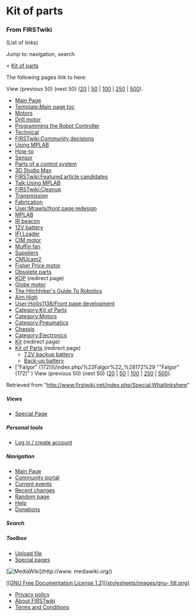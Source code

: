# Kit of parts

### From FIRSTwiki

(List of links)

Jump to: navigation, search

&lt; [Kit of parts](/index.php?title=Kit_of_parts&redirect=no "Kit of parts" )  

The following pages link to here:

View (previous 50) (next 50)
([20](/index.php?title=Special:Whatlinkshere/Kit_of_parts&limit=20&from=0
"Special:Whatlinkshere/Kit of parts" ) |
[50](/index.php?title=Special:Whatlinkshere/Kit_of_parts&limit=50&from=0
"Special:Whatlinkshere/Kit of parts" ) |
[100](/index.php?title=Special:Whatlinkshere/Kit_of_parts&limit=100&from=0
"Special:Whatlinkshere/Kit of parts" ) |
[250](/index.php?title=Special:Whatlinkshere/Kit_of_parts&limit=250&from=0
"Special:Whatlinkshere/Kit of parts" ) |
[500](/index.php?title=Special:Whatlinkshere/Kit_of_parts&limit=500&from=0
"Special:Whatlinkshere/Kit of parts" )).

  * [Main Page](/index.php/Main_Page "Main Page" )
  * [Template:Main page toc](/index.php/Template:Main_page_toc "Template:Main page toc" )
  * [Motors](/index.php/Motors "Motors" )
  * [Drill motor](/index.php/Drill_motor "Drill motor" )
  * [Programming the Robot Controller](/index.php/Programming_the_Robot_Controller "Programming the Robot Controller" )
  * [Technical](/index.php/Technical "Technical" )
  * [FIRSTwiki:Community decisions](/index.php/FIRSTwiki:Community_decisions "FIRSTwiki:Community decisions" )
  * [Using MPLAB](/index.php/Using_MPLAB "Using MPLAB" )
  * [How-to](/index.php/How-to "How-to" )
  * [Sensor](/index.php/Sensor "Sensor" )
  * [Parts of a control system](/index.php/Parts_of_a_control_system "Parts of a control system" )
  * [3D Studio Max](/index.php/3D_Studio_Max "3D Studio Max" )
  * [FIRSTwiki:Featured article candidates](/index.php/FIRSTwiki:Featured_article_candidates "FIRSTwiki:Featured article candidates" )
  * [Talk:Using MPLAB](/index.php/Talk:Using_MPLAB "Talk:Using MPLAB" )
  * [FIRSTwiki:Cleanup](/index.php/FIRSTwiki:Cleanup "FIRSTwiki:Cleanup" )
  * [Transmission](/index.php/Transmission "Transmission" )
  * [Fabrication](/index.php/Fabrication "Fabrication" )
  * [User:Mrawls/front page redesign](/index.php/User:Mrawls/front_page_redesign "User:Mrawls/front page redesign" )
  * [MPLAB](/index.php/MPLAB "MPLAB" )
  * [IR beacon](/index.php/IR_beacon "IR beacon" )
  * [12V battery](/index.php/12V_battery "12V battery" )
  * [IFI Loader](/index.php/IFI_Loader "IFI Loader" )
  * [CIM motor](/index.php/CIM_motor "CIM motor" )
  * [Muffin fan](/index.php/Muffin_fan "Muffin fan" )
  * [Suppliers](/index.php/Suppliers "Suppliers" )
  * [CMUcam2](/index.php/CMUcam2 "CMUcam2" )
  * [Fisher Price motor](/index.php/Fisher_Price_motor "Fisher Price motor" )
  * [Obsolete parts](/index.php/Obsolete_parts "Obsolete parts" )
  * [KOP](/index.php?title=KOP&redirect=no "KOP" ) (redirect page) 
  * [Globe motor](/index.php/Globe_motor "Globe motor" )
  * [The Hitchhiker's Guide To Robotics](/index.php/The_Hitchhiker%27s_Guide_To_Robotics "The Hitchhiker's Guide To Robotics" )
  * [Aim High](/index.php/Aim_High "Aim High" )
  * [User:Hollis1138/Front page development](/index.php/User:Hollis1138/Front_page_development "User:Hollis1138/Front page development" )
  * [Category:Kit of Parts](/index.php/Category:Kit_of_Parts "Category:Kit of Parts" )
  * [Category:Motors](/index.php/Category:Motors "Category:Motors" )
  * [Category:Pneumatics](/index.php/Category:Pneumatics "Category:Pneumatics" )
  * [Chassis](/index.php/Chassis "Chassis" )
  * [Category:Electronics](/index.php/Category:Electronics "Category:Electronics" )
  * [Kit](/index.php?title=Kit&redirect=no "Kit" ) (redirect page) 
  * [Kit of Parts](/index.php?title=Kit_of_Parts&redirect=no "Kit of Parts" ) (redirect page) 
    * [7.2V backup battery](/index.php/7.2V_backup_battery "7.2V backup battery" )
    * [Back-up battery](/index.php/Back-up_battery "Back-up battery" )
  * ["Falgor" (172)](/index.php/%22Falgor%22_%28172%29 ""Falgor" \(172\)" )
View (previous 50) (next 50)
([20](/index.php?title=Special:Whatlinkshere/Kit_of_parts&limit=20&from=0
"Special:Whatlinkshere/Kit of parts" ) |
[50](/index.php?title=Special:Whatlinkshere/Kit_of_parts&limit=50&from=0
"Special:Whatlinkshere/Kit of parts" ) |
[100](/index.php?title=Special:Whatlinkshere/Kit_of_parts&limit=100&from=0
"Special:Whatlinkshere/Kit of parts" ) |
[250](/index.php?title=Special:Whatlinkshere/Kit_of_parts&limit=250&from=0
"Special:Whatlinkshere/Kit of parts" ) |
[500](/index.php?title=Special:Whatlinkshere/Kit_of_parts&limit=500&from=0
"Special:Whatlinkshere/Kit of parts" )).

Retrieved from "<http://www.firstwiki.net/index.php/Special:Whatlinkshere>"

##### Views

  * [Special Page](/index.php/Special:Whatlinkshere/Kit_of_parts)

##### Personal tools

  * [Log in / create account](/index.php?title=Special:Userlogin&returnto=Special:Whatlinkshere)

[](/index.php/Main_Page "Main Page" )

##### Navigation

  * [Main Page](/index.php/Main_Page)
  * [Community portal](/index.php/FIRSTwiki:Community_portal)
  * [Current events](/index.php/Current_events)
  * [Recent changes](/index.php/Special:Recentchanges)
  * [Random page](/index.php/Special:Random)
  * [Help](/index.php/Help:Contents)
  * [Donations](/index.php/FIRSTwiki:Site_support)

##### Search



##### Toolbox

  * [Upload file](/index.php/Special:Upload)
  * [Special pages](/index.php/Special:Specialpages)

[![MediaWiki](/skins/common/images/poweredby_mediawiki_88x31.png)](http://www.
mediawiki.org/)

[![GNU Free Documentation License 1.2](/stylesheets/images/gnu-
fdl.png)](http://www.gnu.org/copyleft/fdl.html)

  * [Privacy policy](/index.php/FIRSTwiki:Privacy_policy "FIRSTwiki:Privacy policy" )
  * [About FIRSTwiki](/index.php/FIRSTwiki:About "FIRSTwiki:About" )
  * [Terms and Conditions](/index.php/FIRSTwiki:Terms_and_conditions "FIRSTwiki:Terms and conditions" )

